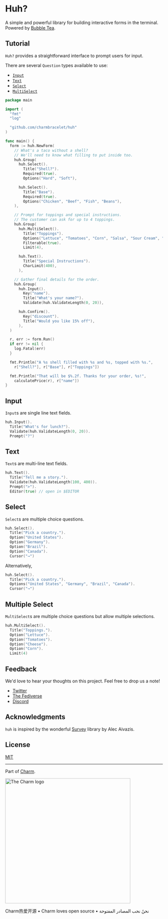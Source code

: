 # Huh?

A simple and powerful library for building interactive forms in the terminal. Powered by [Bubble Tea](https://github.com/charmbracelet/bubbletea).

## Tutorial

`Huh?` provides a straightforward interface to prompt users for input.

There are several `Question` types available to use:
* [`Input`](#input)
* [`Text`](#text)
* [`Select`](#select)
* [`MultiSelect`](#multiple-select)

```go
package main

import (
  "fmt"
  "log"

  "github.com/charmbracelet/huh"
)

func main() {
  form := huh.NewForm(
    // What's a taco without a shell?
    // We'll need to know what filling to put inside too.
    huh.Group(
      huh.Select().
        Title("Shell?").
        Required(true).
        Options("Hard", "Soft"),

      huh.Select().
        Title("Base").
        Required(true).
        Options("Chicken", "Beef", "Fish", "Beans"),
    ),

    // Prompt for toppings and special instructions.
    // The customer can ask for up to 4 toppings.
    huh.Group(
      huh.MultiSelect().
        Title("Toppings").
        Options("Lettuce", "Tomatoes", "Corn", "Salsa", "Sour Cream", "Cheese").
        Filterable(true).
        Limit(4),

      huh.Text().
        Title("Special Instructions").
        CharLimit(400),
      ),

    // Gather final details for the order.
    huh.Group(
      huh.Input().
        Key("name").
        Title("What's your name?").
        Validate(huh.ValidateLength(0, 20)),

      huh.Confirm().
        Key("discount").
        Title("Would you like 15% off"),
      ),
  )

  r, err := form.Run()
  if err != nil {
    log.Fatal(err)
  }

  fmt.Println("A %s shell filled with %s and %s, topped with %s.",
    r["Shell?"], r["Base"], r["Toppings"])

  fmt.Println("That will be $%.2f. Thanks for your order, %s!",
    calculatePrice(r), r["name"])
}
```

## Input

`Input`s are single line text fields.

```go
huh.Input().
  Title("What's for lunch?").
  Validate(huh.ValidateLength(0, 20)).
  Prompt("?")
```

## Text

`Text`s are multi-line text fields.

```go
huh.Text().
  Title("Tell me a story.").
  Validate(huh.ValidateLength(100, 400)).
  Prompt(">").
  Editor(true) // open in $EDITOR
```

## Select

`Select`s are multiple choice questions.

```go
huh.Select().
  Title("Pick a country.").
  Option("United States").
  Option("Germany").
  Option("Brazil").
  Option("Canada").
  Cursor("→")
```

Alternatively,

```go
huh.Select().
  Title("Pick a country.").
  Options("United States", "Germany", "Brazil", "Canada").
  Cursor("→")
```

## Multiple Select

`MultiSelect`s are multiple choice questions but allow multiple selections.

```go
huh.MultiSelect().
  Title("Toppings.").
  Option("Lettuce").
  Option("Tomatoes").
  Option("Cheese").
  Option("Corn").
  Limit(4)
```


## Feedback

We'd love to hear your thoughts on this project. Feel free to drop us a note!

* [Twitter](https://twitter.com/charmcli)
* [The Fediverse](https://mastodon.social/@charmcli)
* [Discord](https://charm.sh/chat)

## Acknowledgments

`huh` is inspired by the wonderful [Survey][survey] library by Alec Aivazis.

[survey]: https://github.com/AlecAivazis/survey

## License

[MIT](https://github.com/charmbracelet/bubbletea/raw/master/LICENSE)

***

Part of [Charm](https://charm.sh).

<a href="https://charm.sh/"><img alt="The Charm logo" src="https://stuff.charm.sh/charm-badge.jpg" width="400"></a>

Charm热爱开源 • Charm loves open source • نحنُ نحب المصادر المفتوحة
